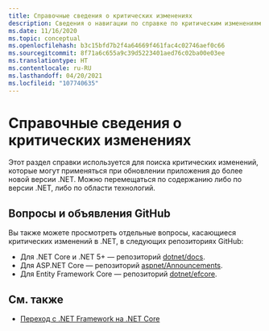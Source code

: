```yaml
---
title: Справочные сведения о критических изменениях
description: Сведения о навигации по справке по критическим изменениям .NET.
ms.date: 11/16/2020
ms.topic: conceptual
ms.openlocfilehash: b3c15bfd7b2f4a64669f461fac4c02746aef0c66
ms.sourcegitcommit: 8f71a6c655a9c39d5223401aed76c02ba00e03ee
ms.translationtype: HT
ms.contentlocale: ru-RU
ms.lasthandoff: 04/20/2021
ms.locfileid: "107740635"
---
```

# <a name="breaking-changes-reference-overview"></a>Справочные сведения о критических изменениях

Этот раздел справки используется для поиска критических изменений, которые могут применяться при обновлении приложения до более новой версии .NET. Можно перемещаться по содержанию либо по версии .NET, либо по области технологий.

## <a name="github-issues-and-announcements"></a>Вопросы и объявления GitHub

Вы также можете просмотреть отдельные вопросы, касающиеся критических изменений в .NET, в следующих репозиториях GitHub:

- Для .NET Core и .NET 5+ — репозиторий [dotnet/docs](https://github.com/dotnet/docs/issues?q=is%3Aissue+label%3Abreaking-change).
- Для ASP.NET Core — репозиторий [aspnet/Announcements](https://github.com/aspnet/Announcements/issues?q=is%3Aissue+is%3Aopen+label%3A%22Breaking+change%22+label%3A3.0.0).
- Для Entity Framework Core — репозиторий [dotnet/efcore](https://github.com/dotnet/efcore/issues?q=is%3Aopen+is%3Aissue+label%3Abreaking-change).

## <a name="see-also"></a>См. также

- [Переход с .NET Framework на .NET Core](../porting/index.md)
